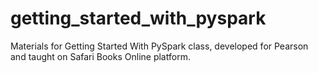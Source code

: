 # getting_started_with_pyspark
Materials for Getting Started With PySpark class, developed for Pearson and taught on Safari Books Online platform.
